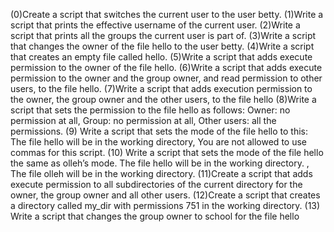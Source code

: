 (0)Create a script that switches the current user to the user betty. (1)Write a script that prints the effective username of the current user. (2)Write a script that prints all the groups the current user is part of. (3)Write a script that changes the owner of the file hello to the user betty. (4)Write a script that creates an empty file called hello. (5)Write a script that adds execute permission to the owner of the file hello. (6)Write a script that adds execute permission to the owner and the group owner, and read permission to other users, to the file hello. (7)Write a script that adds execution permission to the owner, the group owner and the other users, to the file hello (8)Write a script that sets the permission to the file hello as follows: Owner: no permission at all,  Group: no permission at all, Other users: all the permissions. (9) Write a script that sets the mode of the file hello to this: The file hello will be in the working directory, You are not allowed to use commas for this script. (10) Write a script that sets the mode of the file hello the same as olleh’s mode. The file hello will be in the working directory. , The file olleh will be in the working directory. (11)Create a script that adds execute permission to all subdirectories of the current directory for the owner, the group owner and all other users. (12)Create a script that creates a directory called my_dir with permissions 751 in the working directory. (13) Write a script that changes the group owner to school for the file hello 
